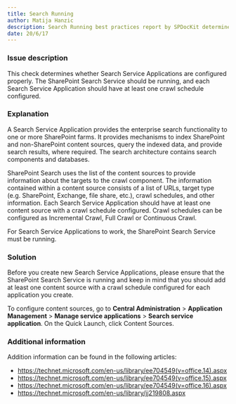 ```yaml
---
title: Search Running
author: Matija Hanzic
description: Search Running best practices report by SPDocKit determines whether Search Service Applications are configured properly.
date: 20/6/17
---
```

### Issue description

This check determines whether Search Service Applications are configured properly. The SharePoint Search Service should be running, and each Search Service Application should have at least one crawl schedule configured.

### Explanation

A Search Service Application provides the enterprise search functionality to one or more SharePoint farms. It provides mechanisms to index SharePoint and non-SharePoint content sources, query the indexed data, and provide search results, where required. The search architecture contains search components and databases.

SharePoint Search uses the list of the content sources to provide information about the targets to the crawl component. The information contained within a content source consists of a list of URLs, target type (e.g. SharePoint, Exchange, file share, etc.), crawl schedules, and other information. Each Search Service Application should have at least one content source with a crawl schedule configured. Crawl schedules can be configured as Incremental Crawl, Full Crawl or Continuous Crawl.

For Search Service Applications to work, the SharePoint Search Service must be running.

### Solution

Before you create new Search Service Applications, please ensure that the SharePoint Search Service is running and keep in mind that you should add at least one content source with a crawl schedule configured for each application you create.

To configure content sources, go to __Central Administration__ > __Application Management__ > __Manage service applications__ > __Search service application__. On the Quick Launch, click Content Sources.

### Additional information

Addition information can be found in the following articles:
* <a href="https://technet.microsoft.com/en-us/library/ee704549(v=office.14).aspx">https://technet.microsoft.com/en-us/library/ee704549(v=office.14).aspx</a>
* <a href="https://technet.microsoft.com/en-us/library/ee704549(v=office.15).aspx">https://technet.microsoft.com/en-us/library/ee704549(v=office.15).aspx</a>
* <a href="https://technet.microsoft.com/en-us/library/ee704549(v=office.16).aspx">https://technet.microsoft.com/en-us/library/ee704549(v=office.16).aspx</a>
* <a href="https://technet.microsoft.com/en-us/library/jj219808.aspx">https://technet.microsoft.com/en-us/library/jj219808.aspx</a>
